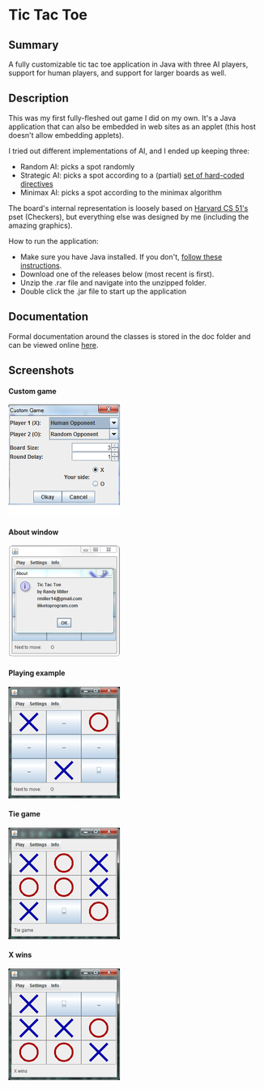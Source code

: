 # Tic Tac Toe #

## Summary ##

A fully customizable tic tac toe application in Java with three AI players, support for human players, and support for larger boards as well.

## Description ##

This was my first fully-fleshed out game I did on my own. It's a Java application that can also be embedded in web sites as an applet (this host doesn't allow embedding applets). 

I tried out different implementations of AI, and I ended up keeping three:
 - Random AI: picks a spot randomly
 - Strategic AI: picks a spot according to a (partial) [set of hard-coded directives](http://www.chessandpoker.com/tic_tac_toe_strategy.html)
 - Minimax AI: picks a spot according to the minimax algorithm

The board's internal representation is loosely based on [Harvard CS 51's](https://canvas.harvard.edu/courses/7591/) pset (Checkers), but everything else was designed by me (including the amazing graphics). 

How to run the application:
 - Make sure you have Java installed. If you don't, [follow these instructions](http://www.wikihow.com/Install-Java).
 - Download one of the releases below (most recent is first).
 - Unzip the .rar file and navigate into the unzipped folder.
 - Double click the .jar file to start up the application

## Documentation ##

Formal documentation around the classes is stored in the doc folder and can be viewed online [here](https://iliketoprogram14.github.io/TicTacToeApplication/).

## Screenshots ##

#### Custom game ####

![Custom game](assets/customgame.png "Custom game")

#### About window ####

![About window](assets/info.png "About window")

#### Playing example ####

![Playing example](assets/playing.png "Playing example")

#### Tie game ####

![Tie game](assets/tiegame.png "Tie game")

#### X wins ####

![X wins](assets/xwins.png "X wins")
